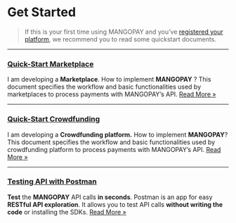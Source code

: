 # Get Started

> If this is your first time using MANGOPAY and you’ve  [registered your platform](https://mangopay.com/sign-up/), we recommend you to read some quickstart documents.



-----



### [Quick-Start Marketplace](https://docs.mangopay.com/guide/quickstart-marketplace)

I am developing a **Marketplace**. How to implement **MANGOPAY** ? This document specifies the workflow and basic functionalities used by marketplaces to process payments with MANGOPAY’s API. [Read More »](https://docs.mangopay.com/guide/quickstart-marketplace)



-----


### [Quick-Start Crowdfunding](https://docs.mangopay.com/guide/quickstart-crowdfunding)

I am developing a **Crowdfunding platform.** How to implement **MANGOPAY**? This document specifies the workflow and basic functionalities used by crowdfunding platform to process payments with MANGOPAY’s API. [Read More »](https://docs.mangopay.com/guide/quickstart-crowdfunding)




-----


### [Testing API with Postman](https://docs.mangopay.com/guide/postman-testing)

**Test** the **MANGOPAY** API calls **in seconds**. Postman is an app for easy **RESTful API exploration**. It allows you to test API calls **without writing the code** or installing the SDKs. [Read More »](https://gohugo.io/getting-started/usage/)